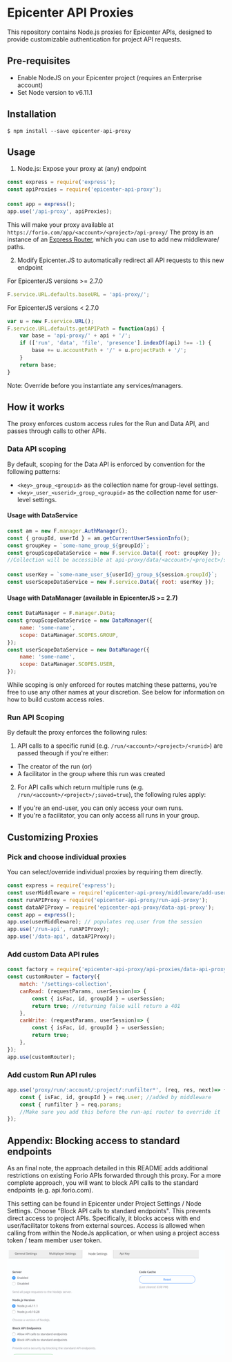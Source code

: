 # Epicenter API Proxies

This repository contains Node.js proxies for Epicenter APIs, designed to provide customizable authentication for project API requests.

## Pre-requisites

- Enable NodeJS on your Epicenter project (requires an Enterprise account)
- Set Node version to v6.11.1

## Installation
```
$ npm install --save epicenter-api-proxy
```

## Usage

1. Node.js: Expose your proxy at (any) endpoint
```js
const express = require('express');
const apiProxies = require('epicenter-api-proxy');

const app = express();
app.use('/api-proxy', apiProxies);
```
This will make your proxy available at `https://forio.com/app/<account>/<project>/api-proxy/`
The proxy is an instance of an [Express Router](https://expressjs.com/en/4x/api.html#router), which you can use to add new middleware/ paths.

2. Modify Epicenter.JS to automatically redirect all API requests to this new endpoint

For EpicenterJS versions >= 2.7.0
```js
F.service.URL.defaults.baseURL = 'api-proxy/';
```

For EpicenterJS versions < 2.7.0
```js
var u = new F.service.URL();
F.service.URL.defaults.getAPIPath = function(api) {
    var base = 'api-proxy/' + api + '/';
    if (['run', 'data', 'file', 'presence'].indexOf(api) !== -1) {
        base += u.accountPath + '/' + u.projectPath + '/';
    }
    return base;
}
```
Note: Override before you instantiate any services/managers.

## How it works

The proxy enforces custom access rules for the Run and Data API, and passes through calls to other APIs.

### Data API scoping

By default, scoping for the Data API is enforced by convention for the following patterns:

* `<key>_group_<groupid>` as the collection name for group-level settings.
* `<key>_user_<userid>_group_<groupid>` as the collection name for user-level settings.

#### Usage with DataService

```js
const am = new F.manager.AuthManager();
const { groupId, userId } = am.getCurrentUserSessionInfo();
const groupKey = `some-name_group_${groupId}`;
const groupScopeDataService = new F.service.Data({ root: groupKey });
//Collection will be accessible at api-proxy/data/<account>/<project>/some-name_group_<groupid>

const userKey = `some-name_user_${userId}_group_${session.groupId}`;
const userScopeDataService = new F.service.Data({ root: userKey });
```

#### Usage with DataManager (available in EpicenterJS >= 2.7)

```js
const DataManager = F.manager.Data;
const groupScopeDataService = new DataManager({ 
    name: 'some-name',
    scope: DataManager.SCOPES.GROUP,
});
const userScopeDataService = new DataManager({ 
    name: 'some-name',
    scope: DataManager.SCOPES.USER,
});
```

While scoping is only enforced for routes matching these patterns, you're free to use any other names at your discretion. See below for information on how to build custom access roles.

### Run API Scoping

By default the proxy enforces the following rules:

1. API calls to a specific runid (e.g. `/run/<account>/<project>/<runid>`) are passed theough if you're either:

- The creator of the run (or)
- A facilitator in the group where this run was created


2. For API calls which return multiple runs (e.g. `/run/<account>/<project>/;saved=true`), the following rules apply:

- If you're an end-user, you can only access your own runs.
- If you're a facilitator, you can only access all runs in your group.

## Customizing Proxies

### Pick and choose individual proxies

You can select/override individual proxies by requiring them directly.

```js
const express = require('express');
const userMiddleware = require('epicenter-api-proxy/middleware/add-user-middleware');
const runAPIProxy = require('epicenter-api-proxy/run-api-proxy');
const dataAPIProxy = require('epicenter-api-proxy/data-api-proxy');
const app = express();
app.use(userMiddleware); // populates req.user from the session
app.use('/run-api', runAPIProxy);
app.use('/data-api', dataAPIProxy);
```

### Add custom Data API rules
```js
const factory = require('epicenter-api-proxy/api-proxies/data-api-proxy/data-api-router-factory');
const customRouter = factory({
    match: '/settings-collection',
    canRead: (requestParams, userSession)=> {
        const { isFac, id, groupId } = userSession;
        return true; //returning false will return a 401
    },
    canWrite: (requestParams, userSession)=> {
        const { isFac, id, groupId } = userSession;
        return true;
    },
});
app.use(customRouter);
```

### Add custom Run API rules
```js
app.use('proxy/run/:account/:project/:runfilter*', (req, res, next)=> {
    const { isFac, id, groupId } = req.user; //added by middleware
    const { runfilter } = req.params;
    //Make sure you add this before the run-api router to override it
});
```


## Appendix: Blocking access to standard endpoints

As an final note, the approach detailed in this README adds additional restrictions on existing Forio APIs forwarded through this proxy.   For a more complete approach, you will want to block API calls to the standard endpoints (e.g. api.forio.com).   

This setting can be found in Epicenter under Project Settings / Node Settings.  Choose "Block API calls to standard endpoints".   This prevents direct access to project APIs.  Specifically, it blocks access with end user/facilitator tokens from external sources.   Access is allowed when calling from within the NodeJs application, or when using a project access token / team member user token.

![Node settings](node-settings.png "Node settings")
